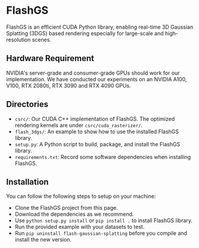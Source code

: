 # FlashGS
FlashGS is an efficient CUDA Python library, enabling real-time 3D Gaussian Splatting (3DGS) based rendering especially for large-scale and high-resolution scenes.

## Hardware Requirement
NVIDIA's server-grade and consumer-grade GPUs should work for our implementation. We have conducted our experiments on an NVIDIA A100, V100, RTX 2080ti, RTX 3090 and RTX 4090 GPUs.

## Directories
* `csrc/`: Our CUDA C++ implementation of FlashGS. The optimized rendering kernels are under `csrc/cuda_rasterizer/`.
* `flash_3dgs/`: An example to show how to use the installed FlashGS library.
* `setup.py`: A Python script to build, package, and install the FlashGS library. 
* `requirements.txt`: Record some software dependencies when installing FlashGS.

## Installation
You can follow the following steps to setup on your machine:
* Clone the FlashGS project from this page.
* Download the dependencies as we recommend.
* Use `python setup.py install` or `pip install .` to install FlashGS library.
* Run the provided example with your datasets to test.
* Run `pip uninstall flash-gaussian-splatting` before you compile and install the new version.
